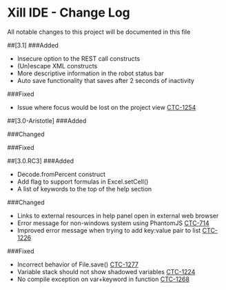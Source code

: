 # Xill IDE - Change Log
All notable changes to this project will be documented in this file

##[3.1]
###Added
- Insecure option to the REST call constructs
- (Un)escape XML constructs
- More descriptive information in the robot status bar
- Auto save functionality that saves after 2 seconds of inactivity

###Fixed
- Issue where focus would be lost on the project view [CTC-1254](https://xillio.atlassian.net/browse/CTC-1254)

##[3.0-Aristotle]
###Added

###Changed

###Fixed


##[3.0.RC3]
###Added
- Decode.fromPercent construct
- Add flag to support formulas in Excel.setCell()
- A list of keywords to the top of the help section

###Changed
- Links to external resources in help panel open in external web browser
- Error message for non-windows system using PhantomJS [CTC-714](https://xillio.atlassian.net/browse/CTC-714)
- Improved error message when trying to add key:value pair to list [CTC-1226](https://xillio.atlassian.net/browse/CTC-1226)

###Fixed
- Incorrect behavior of File.save() [CTC-1277](https://xillio.atlassian.net/browse/CTC-1277)
- Variable stack should not show shadowed variables [CTC-1224](https://xillio.atlassian.net/browse/CTC-1224)
- No compile exception on var+keyword in function [CTC-1268](https://xillio.atlassian.net/browse/CTC-1268)
